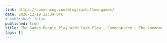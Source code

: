 ```yaml
---
link: https://commoncog.com/blog/cash-flow-games/
date: 2020-12-19 22:34 UTC
# published: false
published: true
title: The Games People Play With Cash Flow - Commonplace - The Commoncog Blog
tags: []
---
```



